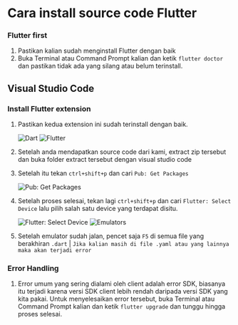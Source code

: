 # Cara install source code Flutter

### Flutter first

1. Pastikan kalian sudah menginstall Flutter dengan baik
2. Buka Terminal atau Command Prompt kalian dan ketik `flutter doctor` dan pastikan tidak ada yang silang atau belum terinstall.

## Visual Studio Code

### Install Flutter extension
1. Pastikan kedua extension ini sudah terinstall dengan baik.
   
   ![Dart](https://i.ibb.co/tPNgtX7/1.png)
   ![Flutter](https://i.ibb.co/gbYG8b5/2.png)

2. Setelah anda mendapatkan source code dari kami, extract zip tersebut dan buka folder extract tersebut dengan visual studio code
3. Setelah itu tekan `ctrl+shift+p` dan cari `Pub: Get Packages`
   
   ![Pub: Get Packages](https://i.ibb.co/xHCzhL9/3.png)

4. Setelah proses selesai, tekan lagi `ctrl+shift+p` dan cari `Flutter: Select Device` lalu pilih salah satu device yang terdapat disitu.

    ![Flutter: Select Device](https://i.ibb.co/2dbdRJd/4.png)
    ![Emulators](https://i.ibb.co/yW1xSqn/5.png)

5. Setelah emulator sudah jalan, pencet saja `F5` di semua file yang berakhiran `.dart` | ```Jika kalian masih di file .yaml atau yang lainnya maka akan terjadi error```

### Error Handling
1. Error umum yang sering dialami oleh client adalah error SDK, biasanya itu terjadi karena versi SDK client lebih rendah daripada versi SDK yang kita pakai. Untuk menyelesaikan error tersebut, buka Terminal atau Command Prompt kalian dan ketik `flutter upgrade` dan tunggu hingga proses selesai.